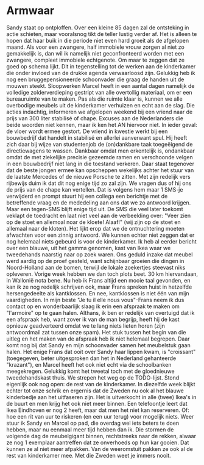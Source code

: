 # Armwaar

Sandy staat op ontploffen. Over een kleine 85 dagen zal de ontsteking in actie schieten, maar vooralsnog tikt de teller lustig verder af. Het is alleen te hopen dat haar buik in die periode niet even hard groeit als de afgelopen maand. Als voor een zwangere, half immobiele vrouw zorgen al niet zo gemakkelijk is, dan wil ik namelijk niet geconfronteerd worden met een zwangere, compleet immobiele echtgenote. Om maar te zeggen dat ze goed op schema lijkt.
Dit in tegenstelling tot de werken aan de kinderkamer die onder invloed van de drukke agenda verwaarloosd zijn. Gelukkig heb ik nog een bruggepensioneerde schoonvader die graag de handen uit de mouwen steekt. Sloopwerken Marcel heeft in een aantal dagen namelijk de volledige zolderverdieping gestript van alle overtollig materiaal, om er een bureauruimte van te maken. Pas als die ruimte klaar is, kunnen we alle overbodige meubels uit de kinderkamer verhuizen en echt aan de slag.
Die acties indachtig, informeren we afgelopen weekend bij een vriend naar de prijs van 300 liter stabilisé of chape. Excuses aan de Nederlanders die beide woorden niet kennen, maar ik ken het AN hiervoor niet. In ieder geval: de vloer wordt ermee gestort. De vriend in kwestie werkt bij een bouwbedrijf dat handelt in stabilisé en allerlei aanverwant spul. Hij heeft zich daar bij wijze van studentenjob de (on)dankbare taak toegeëigend de directiewagens te wassen. Dankbaar omdat men erkentelijk is, ondankbaar omdat de met ziekelijke precisie gezeemde ramen en verschoonde velgen in een bouwbedrijf niet lang in die toestand verkeren.
Daar staat tegenover dat de beste jongen ermee kan opscheppen wekelijks achter het stuur van de laatste Mercedes of de nieuwe Porsche te zitten. Met zijn redelijk vers rijbewijs duim ik dat dit nog enige tijd zo zal zijn.
We vragen dus of hij ons de prijs van de chape kan vertellen. Dat is volgens hem maar 1 SMS-je verwijderd en prompt stuurt hij een collega een berichtje met de betreffende vraag en de mededeling aan ons dat we zo antwoord krijgen. Maar een tegen-SMS blijft enige tijd uit. De SMS die veel later toekomt veklapt de toedracht en laat niet veel aan de verbeelding over: "Veer zien op de stoet en allemoal noar de kloete! Alaaf!" (wij zijn op de stoet en allemaal naar de kloten). Het lijkt erop dat we de ontnuchtering moeten afwachten voor een zinnig antwoord.
We kunnen echter niet zeggen dat er nog helemaal niets gebeurd is voor de kinderkamer. Ik heb al eerder bericht over een blauwe, uit het gamma genomen, kast van Ikea waar we tweedehands naarstig naar op zoek waren. Ons geduld inzake dat meubel werd aardig op de proef gesteld, want schijnbaar groeien die dingen in Noord-Holland aan de bomen, terwijl de lokale zoekertjes steevast niks opleveren. Vorige week hebben we dan toch plots beet. 30 km hiervandaan, in Wallonië nota bene. Nu heb ik Frans altijd een mooie taal gevonden, en kan ik ze nog redelijk schrijven ook, maar Frans spreken huist in hetzelfde hersengedeelte als kantklossen. En nee, kantklossen is niet één van mijn vaardigheden.
In mijn beste "Je tu il elle nous vous"-Frans neem ik dus contact op en wonderbaarlijk slaag ik erin een afspraak te maken om "l'armoire" op te gaan halen. Althans, ik ben er redelijk van overtuigd dat ik een afspraak heb, want zover ik van de man begrijp, heeft hij de kast opnieuw geadverteerd omdat we te lang niets lieten horen (zijn antwoordmail zat tussen onze spam). Het stuk tussen het begin van die uitleg en het maken van de afspraak heb ik niet helemaal begrepen.
Daar komt nog bij dat Sandy en mijn schoonvader samen het meubelstuk gaan halen. Het enige Frans dat ooit over Sandy haar lippen kwam, is "croissant" (toegegeven, beter uitgesproken dan het in Nederland gehanteerde "krazant"), en Marcel heeft het ook niet echt via de schoolbanken meegekregen. Gelukkig komt het tweetal toch met de gloednieuwe tweedehandskast thuis. We strepen het weg op de TODO-lijst.
Stond eigenlijk ook nog open: de rest van de kinderkamer. In diezelfde week blijkt echter tot onze schrik en ergernis dat de Zweden nu ook al het blauwe kinderbedje aan het uitfaseren zijn. Het is uitverkocht in alle (twee) Ikea's in de buurt en men krijg het ook niet meer binnen. Een telefoontje leert dat Ikea Eindhoven er nog 2 heeft, maar dat men het niet kan reserveren. Of: hoe een rit van uur te riskeren (en een uur terug) voor mogelijk niets. Weer stuur ik Sandy en Marcel op pad, die overdag wel iets beters te doen hebben, maar nu eenmaal meer tijd hebben dan ik. Die stormen de volgende dag de meubelgigant binnen, rechtstreeks naar de rekken, alwaar ze nog 1 exemplaar aantreffen dat ze onverhoeds op hun kar gooien. Dat kunnen ze al niet meer afpakken. Van de weeromstuit pakken ze ook al de rest van kinderkamer mee. Met die Zweden weet je immers nooit.